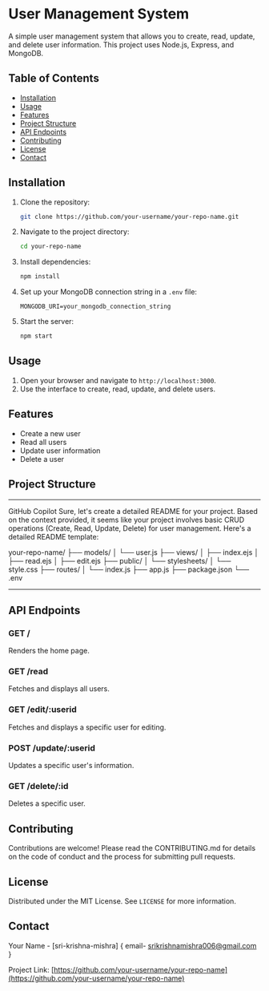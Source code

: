 # User Management System

A simple user management system that allows you to create, read, update, and delete user information. This project uses Node.js, Express, and MongoDB.

## Table of Contents

- [Installation](#installation)
- [Usage](#usage)
- [Features](#features)
- [Project Structure](#project-structure)
- [API Endpoints](#api-endpoints)
- [Contributing](#contributing)
- [License](#license)
- [Contact](#contact)

## Installation

1. Clone the repository:
    ```sh
    git clone https://github.com/your-username/your-repo-name.git
    ```
2. Navigate to the project directory:
    ```sh
    cd your-repo-name
    ```
3. Install dependencies:
    ```sh
    npm install
    ```
4. Set up your MongoDB connection string in a `.env` file:
    ```env
    MONGODB_URI=your_mongodb_connection_string
    ```
5. Start the server:
    ```sh
    npm start
    ```

## Usage

1. Open your browser and navigate to `http://localhost:3000`.
2. Use the interface to create, read, update, and delete users.

## Features

- Create a new user
- Read all users
- Update user information
- Delete a user

## Project Structure
-----------------------------------------------------------------------------------------------------------------------------------------------------


GitHub Copilot
Sure, let's create a detailed README for your project. Based on the context provided, it seems like your project involves basic CRUD operations (Create, Read, Update, Delete) for user management. 
Here's a detailed README template:

your-repo-name/ ├── models/ │ └── user.js ├── views/ │ ├── index.ejs │ ├── read.ejs │ ├── edit.ejs ├── public/ │ └── stylesheets/ │ └── style.css ├── routes/ │ └── index.js ├── app.js ├── package.json └── .env

--------------------------------------------------------------------------------------------------------------------------------------------------


## API Endpoints

### GET /

Renders the home page.

### GET /read

Fetches and displays all users.

### GET /edit/:userid

Fetches and displays a specific user for editing.

### POST /update/:userid

Updates a specific user's information.

### GET /delete/:id

Deletes a specific user.

## Contributing

Contributions are welcome! Please read the CONTRIBUTING.md for details on the code of conduct and the process for submitting pull requests.

## License

Distributed under the MIT License. See `LICENSE` for more information.

## Contact

Your Name - [sri-krishna-mishra] { email- srikrishnamishra006@gmail.com }

Project Link: [https://github.com/your-username/your-repo-name](https://github.com/your-username/your-repo-name)


